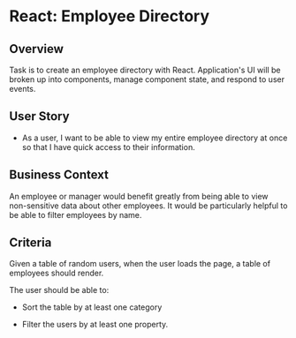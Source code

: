 # React: Employee Directory

## Overview

Task is to create an employee directory with React. Application's UI will be broken up into components, manage component state, and respond to user events.

## User Story

* As a user, I want to be able to view my entire employee directory at once so that I have quick access to their information.

## Business Context

An employee or manager would benefit greatly from being able to view non-sensitive data about other employees. It would be particularly helpful to be able to filter employees by name.

## Criteria

Given a table of random users, when the user loads the page, a table of employees should render. 

The user should be able to:

  * Sort the table by at least one category

  * Filter the users by at least one property.

